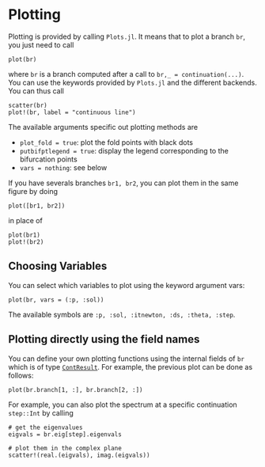 # Plotting 

Plotting is provided by calling `Plots.jl`. It means that to plot a branch `br`, you just need to call 

```
plot(br)
```

where `br` is a branch computed after a call to `br,_ = continuation(...)`. You can use the keywords provided by `Plots.jl` and the different backends. You can thus call 

```
scatter(br)
plot!(br, label = "continuous line")
```

The available arguments specific out plotting methods are 

- `plot_fold = true`: plot the fold points with black dots
- `putbifptlegend = true`: display the legend corresponding to the bifurcation points
- `vars = nothing`: see below

If you have severals branches `br1, br2`, you can plot them in the same figure by doing 

```
plot([br1, br2])
```

in place of 

```
plot(br1)
plot!(br2)
```

## Choosing Variables

You can select which variables to plot using the keyword argument vars:

```
plot(br, vars = (:p, :sol))
```
The available symbols are `:p, :sol, :itnewton, :ds, :theta, :step`.

## Plotting directly using the field names

You can define your own plotting functions using the internal fields of `br` which is of type [`ContResult`](@ref). For example, the previous plot can be done as follows:

```
plot(br.branch[1, :], br.branch[2, :])
```

For example, you can also plot the spectrum at a specific continuation `step::Int` by calling 

```
# get the eigenvalues
eigvals = br.eig[step].eigenvals

# plot them in the complex plane
scatter!(real.(eigvals), imag.(eigvals))
```